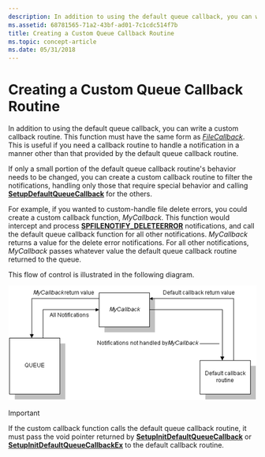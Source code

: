 ```yaml
---
description: In addition to using the default queue callback, you can write a custom callback routine.
ms.assetid: 68781565-71a2-43bf-ad01-7c1cdc514f7b
title: Creating a Custom Queue Callback Routine
ms.topic: concept-article
ms.date: 05/31/2018
---
```


# Creating a Custom Queue Callback Routine

In addition to using the default queue callback, you can write a custom callback routine. This function must have the same form as [*FileCallback*](/windows/win32/api/setupapi/nc-setupapi-psp_file_callback_a). This is useful if you need a callback routine to handle a notification in a manner other than that provided by the default queue callback routine.

If only a small portion of the default queue callback routine's behavior needs to be changed, you can create a custom callback routine to filter the notifications, handling only those that require special behavior and calling [**SetupDefaultQueueCallback**](/windows/desktop/api/Setupapi/nf-setupapi-setupdefaultqueuecallbacka) for the others.

For example, if you wanted to custom-handle file delete errors, you could create a custom callback function, *MyCallback*. This function would intercept and process [**SPFILENOTIFY\_DELETEERROR**](spfilenotify-deleteerror.md) notifications, and call the default queue callback function for all other notifications. *MyCallback* returns a value for the delete error notifications. For all other notifications, *MyCallback* passes whatever value the default queue callback routine returned to the queue.

This flow of control is illustrated in the following diagram.

![arrows and boxes showing data flow for custom callback function](images/callback.png)

> [!IMPORTANT]
> If the custom callback function calls the default queue callback routine, it must pass the void pointer returned by [**SetupInitDefaultQueueCallback**](/windows/desktop/api/Setupapi/nf-setupapi-setupinitdefaultqueuecallback) or [**SetupInitDefaultQueueCallbackEx**](/windows/desktop/api/Setupapi/nf-setupapi-setupinitdefaultqueuecallbackex) to the default callback routine.

 

 

 
